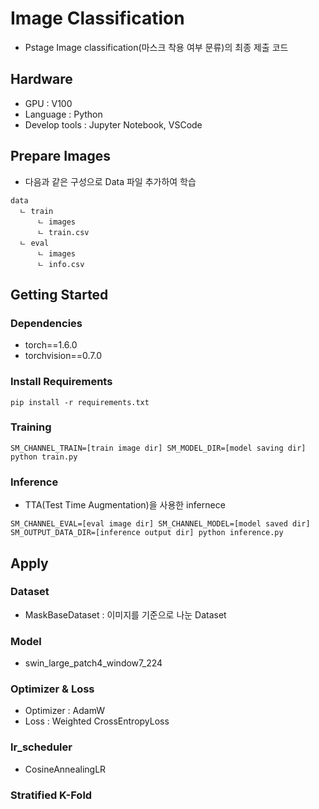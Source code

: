 # Image Classification
- Pstage Image classification(마스크 착용 여부 문류)의 최종 제출 코드

## Hardware
- GPU : V100
- Language : Python
- Develop tools : Jupyter Notebook, VSCode

## Prepare Images
- 다음과 같은 구성으로 Data 파일 추가하여 학습
```
data
  ㄴ train
      ㄴ images
      ㄴ train.csv
  ㄴ eval
      ㄴ images
      ㄴ info.csv
```

## Getting Started
### Dependencies
- torch==1.6.0
- torchvision==0.7.0                                                              

### Install Requirements
```
pip install -r requirements.txt
```

### Training
```
SM_CHANNEL_TRAIN=[train image dir] SM_MODEL_DIR=[model saving dir] python train.py
```
### Inference
- TTA(Test Time Augmentation)을 사용한 infernece
```
SM_CHANNEL_EVAL=[eval image dir] SM_CHANNEL_MODEL=[model saved dir] SM_OUTPUT_DATA_DIR=[inference output dir] python inference.py
```

## Apply
### Dataset
- MaskBaseDataset : 이미지를 기준으로 나눈 Dataset

### Model
- swin_large_patch4_window7_224

### Optimizer & Loss
- Optimizer : AdamW
- Loss : Weighted CrossEntropyLoss

### lr_scheduler
- CosineAnnealingLR

### Stratified K-Fold
